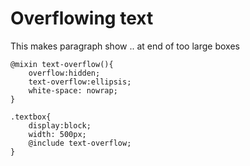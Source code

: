 Overflowing text
===================
This makes paragraph show .. at end of too large boxes
```
@mixin text-overflow(){
	overflow:hidden;
	text-overflow:ellipsis;
	white-space: nowrap;
}

.textbox{
	display:block;
	width: 500px;
	@include text-overflow;
}
```